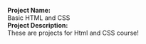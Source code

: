 <b>Project Name:</b> </br>
Basic HTML and CSS</br>
<b>Project Description:</b></br>
These are projects for Html and CSS course!

